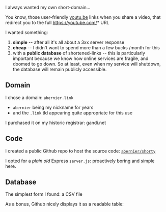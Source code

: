I always wanted my own short-domain...

You know, those user-friendly [youtu.be](http://youtu.be) links when you share a video, that redirect you to the full https://youtube.com/*  URL

I wanted something:
1. **simple** -- after all it's all about a 3xx server response
2. **cheap** -- I didn't want to spend more than a few bucks /month for this
3. with a **public database** of shortened-links -- this is particularly important because we know how online services are fragile, and doomed to go down. So at least, even when my service will shutdown, the database will remain publicly accessible.

## Domain

I chose a domain: `abernier.link`

- `abernier` being my nickname for years
- and the `.link` tld appearing quite appropriate for this use

I purchased it on my historic registrar: gandi.net

## Code

I created a public Github repo to host the source code: [`abernier/shorty`](https://github.com/abernier/shorty)

I opted for a _plain old_ Express `server.js`: proactively boring and simple here.

## Database

The simplest form I found: a CSV file

As a bonus, Github nicely displays it as a readable table:
